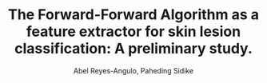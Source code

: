 ---
paperId: 19
author: Abel Reyes-Angulo, Paheding Sidike
publicationauthor: Reyes-Angulo, A. et al.
title: "The Forward-Forward Algorithm as a feature extractor for skin lesion classification: A preliminary study."
pdf: Abel_Reyes-Angulo.pdf
poster: Abel_Reyes-Angulo.png
alt: --
type: Poster
topic: Deep Learning
subtopic: Applications
link: https://doi.org/10.52591/lxai202307235
conference: icml
year: 2023
tags: icml-2023
location: Honolulu, Hawaii
---